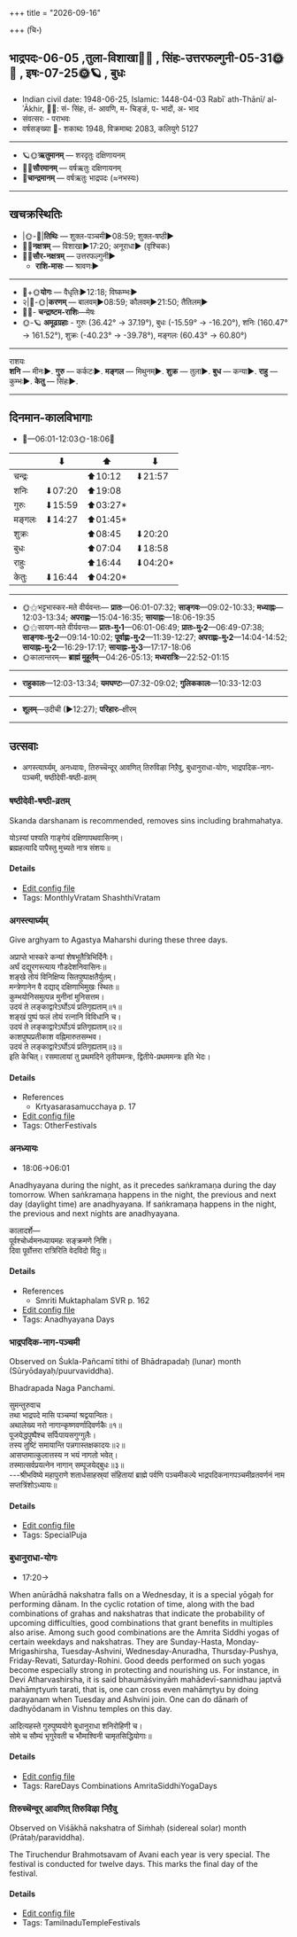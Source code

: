 +++
title = "2026-09-16"

+++
(चि॰)
## भाद्रपदः-06-05  ,तुला-विशाखा🌛🌌  ,  सिंहः-उत्तरफल्गुनी-05-31🌞🌌  ,  इषः-07-25🌞🪐  , बुधः
- Indian civil date: 1948-06-25, Islamic: 1448-04-03 Rabīʿ ath-Thānī/ al-ʾĀkhir, 🌌🌞: सं- सिंहः, तं- आवणि, म- चिङ्ङं, प- भादों, अ- भाद
- संवत्सरः - पराभवः
- वर्षसङ्ख्या 🌛- शकाब्दः 1948, विक्रमाब्दः 2083, कलियुगे 5127
___________________
- 🪐🌞**ऋतुमानम्** — शरदृतुः दक्षिणायनम्
- 🌌🌞**सौरमानम्** — वर्षऋतुः दक्षिणायनम्
- 🌛**चान्द्रमानम्** — वर्षऋतुः भाद्रपदः (≈नभस्यः)
___________________


## खचक्रस्थितिः
- |🌞-🌛|**तिथिः** — शुक्ल-पञ्चमी►08:59; शुक्ल-षष्ठी►  
- 🌌🌛**नक्षत्रम्** — विशाखा►17:20; अनूराधा► (वृश्चिकः)  
- 🌌🌞**सौर-नक्षत्रम्** — उत्तरफल्गुनी►  
  - **राशि-मासः** — श्रावणः► 
___________________
- 🌛+🌞**योगः** — वैधृतिः►12:18; विष्कम्भः►  
- २|🌛-🌞|**करणम्** — बालवम्►08:59; कौलवम्►21:50; तैतिलम्►  
- 🌌🌛- **चन्द्राष्टम-राशिः**—मेषः  
- 🌞-🪐 **अमूढग्रहाः** - गुरुः (36.42° → 37.19°), बुधः (-15.59° → -16.20°), शनिः (160.47° → 161.52°), शुक्रः (-40.23° → -39.78°), मङ्गलः (60.43° → 60.80°)
___________________
राशयः  
**शनि** — मीनः►. **गुरु** — कर्कटः►. **मङ्गल** — मिथुनम्►. **शुक्र** — तुला►. **बुध** — कन्या►. **राहु** — कुम्भः►. **केतु** — सिंहः►. 
___________________


## दिनमान-कालविभागाः
- 🌅—06:01-12:03🌞-18:06🌇  

|      |⬇     |⬆     |⬇     |
|------|-----|-----|------|
|चन्द्रः|     |⬆10:12 |⬇21:57 |
|शनिः   |⬇07:20 |⬆19:08 |     |
|गुरुः  |⬇15:59 |⬆03:27*|     |
|मङ्गलः |⬇14:27 |⬆01:45*|     |
|शुक्रः |     |⬆08:45 |⬇20:20 |
|बुधः   |     |⬆07:04 |⬇18:58 |
|राहुः  |     |⬆16:44 |⬇04:20*|
|केतुः  |⬇16:44 |⬆04:20*|     |
___________________
- 🌞⚝भट्टभास्कर-मते वीर्यवन्तः— **प्रातः**—06:01-07:32; **साङ्गवः**—09:02-10:33; **मध्याह्नः**—12:03-13:34; **अपराह्णः**—15:04-16:35; **सायाह्नः**—18:06-19:35  
- 🌞⚝सायण-मते वीर्यवन्तः— **प्रातः-मु॰1**—06:01-06:49; **प्रातः-मु॰2**—06:49-07:38; **साङ्गवः-मु॰2**—09:14-10:02; **पूर्वाह्णः-मु॰2**—11:39-12:27; **अपराह्णः-मु॰2**—14:04-14:52; **सायाह्नः-मु॰2**—16:29-17:17; **सायाह्नः-मु॰3**—17:17-18:06  
- 🌞कालान्तरम्— **ब्राह्मं मुहूर्तम्**—04:26-05:13; **मध्यरात्रिः**—22:52-01:15  
___________________
- **राहुकालः**—12:03-13:34; **यमघण्टः**—07:32-09:02; **गुलिककालः**—10:33-12:03  
___________________
- **शूलम्**—उदीची (►12:27); **परिहारः**–क्षीरम्  
___________________

## उत्सवाः
- अगस्त्यार्घ्यम्, अनध्यायः, तिरुच्चॆन्दूर् आवणित् तिरुविऴा निऱैवु, बुधानुराधा-योगः, भाद्रपदिक-नाग-पञ्चमी, षष्ठीदेवी-षष्ठी-व्रतम्
### षष्ठीदेवी-षष्ठी-व्रतम्



Skanda darshanam is recommended, removes sins including brahmahatya.

योऽस्यां पश्यति गाङ्गेयं दक्षिणापथवासिनम्।  
ब्रह्महत्यादि पापैस्तु मुच्यते नात्र संशयः॥



#### Details
- [Edit config file](https://github.com/jyotisham/adyatithi/blob/master/devatA/kaumAra/description_only/SaSThIdEvI-SaSThI-vratam.toml)
- Tags: MonthlyVratam ShashthiVratam


### अगस्त्यार्घ्यम्



Give arghyam to Agastya Maharshi during these three days.

अप्राप्ते भास्करे कन्यां शेषभूतैत्रिभिर्दिनैः।  
अर्घं दद्युरगस्त्याय गौडदेशनिवासिनः॥  
शङ्खे तोयं विनिक्षिप्य सितपुष्पाक्षतैर्युतम्।  
मन्त्रेणानेन वै दद्याद् दक्षिणाभिमुखः स्थितः॥  
कुम्भयोनिसमुत्पन्न मुनीनां मुनिसत्तम।  
उदयं ते लङ्काद्वारेऽर्घोऽयं प्रतिगृह्यताम्॥१॥  
शङ्खं पुष्पं फलं तोयं रत्नानि विविधानि च।  
उदयं ते लङ्काद्वारेऽर्घोऽयं प्रतिगृह्यताम्॥२॥  
काशपुष्पप्रतीकाश वह्निमारुतसम्भव।  
उदयं ते लङ्काद्वारेऽर्घोऽयं प्रतिगृह्यताम्॥३॥  
इति केचित्। रसमालायां तु प्रथमदिने तृतीयमन्त्रः, द्वितीये-प्रथममन्त्रः इति भेदः।



#### Details
- References
  - Krtyasarasamucchaya p. 17
- [Edit config file](https://github.com/jyotisham/adyatithi/blob/master/mahApuruSha/RShi/relative_event/kanyA-ravi-saGkramaNa-SaDazIti-puNyakAlaH/offset__-1/agastyArghyam~4.toml)
- Tags: OtherFestivals


### अनध्यायः
- 18:06→06:01



Anadhyayana during the night, as it precedes saṅkramaṇa during the day tomorrow. When saṅkramaṇa happens in the night, the previous and next day (daylight time) are anadhyayana. If saṅkramaṇa happens in the night, the previous and next nights are anadhyayana.

कालादर्शे—  
पूर्वश्चोर्ध्वमनध्यायमहः सङ्क्रमणे निशि।  
दिवा पूर्वोत्तरा रात्रिरिति वेदविदो विदुः॥



#### Details
- References
  - Smriti Muktaphalam SVR p.  162
- [Edit config file](https://github.com/jyotisham/adyatithi/blob/master/time_focus/adhyayana/description_only/anadhyAyaH~divAsaGkramaNa~pUrvarAtrau.toml)
- Tags: Anadhyayana Days


### भाद्रपदिक-नाग-पञ्चमी

Observed on Śukla-Pañcamī tithi of Bhādrapadaḥ (lunar) month (Sūryōdayaḥ/puurvaviddha). 

Bhadrapada Naga Panchami.

सुमन्तुरुवाच  
तथा भाद्रपदे मासि पञ्चम्यां श्रद्वयान्वितः।  
अथालेख्य नरो नागान्कृष्णवर्णादिवर्णकैः॥१॥  
पूजयेद्धपुष्पैश्च सर्पिःपायसगुग्गुलैः।  
तस्य तुष्टिं समायान्ति पन्नगास्तक्षकादयः॥२॥  
आसप्तमात्कुलात्तस्य न भयं नागतो भवेत्।  
तस्मात्सर्वप्रयत्नेन नागान् सम्पूजयेद्बुधः॥३॥  
---श्रीभविष्ये महापुराणे शतार्धसाहस्र्यां संहितायां ब्राह्मे पर्वणि पञ्चमीकल्पे भाद्रपदिकनागपञ्चमीव्रतवर्णनं नाम सप्तत्रिंशोऽध्यायः॥



#### Details
- [Edit config file](https://github.com/jyotisham/adyatithi/blob/master/devatA/misc-fauna/lunar_month/tithi/06/05/bhAdrapdika-nAga-paJcamI.toml)
- Tags: SpecialPuja


### बुधानुराधा-योगः
- 17:20→



When anūrādhā nakshatra falls on a Wednesday, it is a special yōgaḥ for performing dānam. In the cyclic rotation of time, along with the bad combinations of grahas and nakshatras that indicate the probability of upcoming difficulties, good combinations that grant benefits in multiples also arise. Among such good combinations are the Amrita Siddhi yogas of certain weekdays and nakshatras. They are Sunday-Hasta, Monday-Mrigashirsha, Tuesday-Ashvini, Wednesday-Anuradha, Thursday-Pushya, Friday-Revati, Saturday-Rohini. Good deeds performed on such yogas become especially strong in protecting and nourishing us.
For instance, in Devi Atharvashirsha, it is said bhaumāśvinyāṁ mahādevī-sannidhau japtvā mahāmr̥tyuṁ tarati, that is, one can cross even mahāmr̥tyu by doing parayanam when Tuesday and Ashvini join.
One can do dānaṁ of dadhyōdanam in Vishnu temples on this day.

आदित्यहस्ते गुरुपुष्ययोगे बुधानुराधा शनिरोहिणी च।  
सोमे च सौम्यं भृगुरेवती च भौमाश्विनी चामृतसिद्धियोगाः॥



#### Details
- [Edit config file](https://github.com/jyotisham/adyatithi/blob/master/time_focus/amrita-siddhi/description_only/budhAnurAdhA-yOgaH.toml)
- Tags: RareDays Combinations AmritaSiddhiYogaDays


### तिरुच्चॆन्दूर् आवणित् तिरुविऴा निऱैवु

Observed on Viśākhā nakshatra of Siṁhaḥ (sidereal solar) month (Prātaḥ/paraviddha). 

The Tiruchendur Brahmotsavam of Avani each year is very special. The festival is conducted for twelve days. This marks the final day of the festival.

#### Details
- [Edit config file](https://github.com/jyotisham/adyatithi/blob/master/temples/Tamil/sidereal_solar_month/nakshatra/05/16/tiruccendUr_AvaNit_tiruvizhA_nir2aivu.toml)
- Tags: TamilnaduTempleFestivals


